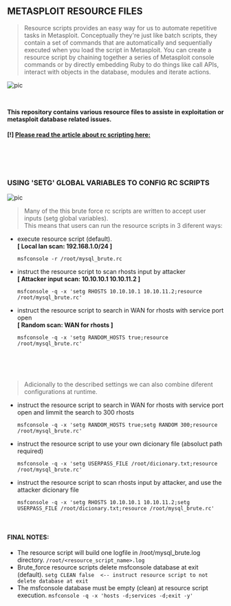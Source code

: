 ## METASPLOIT RESOURCE FILES

<blockquote>Resource scripts provides an easy way for us to automate repetitive tasks in Metasploit. Conceptually they're just like batch scripts, they contain a set of commands that are automatically and sequentially executed when you load the script in Metasploit. You can create a resource script by chaining together a series of Metasploit console commands or by directly embedding Ruby to do things like call APIs, interact with objects in the database, modules and iterate actions.</blockquote>

![pic](http://i68.tinypic.com/21ovkfm.jpg)

<br />

**This repository contains various resource files to assiste in exploitation or metasploit database related issues.**
#### [!] [Please read the article about rc scripting here:](https://github.com/r00t-3xp10it/hacking-material-books/blob/master/metasploit-RC%5BERB%5D/metasploit_resource_files.md#metasploit-resource-files)

<br /><br /><br />

### USING 'SETG' GLOBAL VARIABLES TO CONFIG RC SCRIPTS

![pic](http://i67.tinypic.com/2wfi88h.png)

> Many of the this brute force rc scripts are written to accept user inputs (setg global variables).<br />
> This means that users can run the resource scripts in 3 diferent ways:

- execute resource script (default).<br />
**[ Local lan scan: 192.168.1.0/24 ]**

      msfconsole -r /root/mysql_brute.rc

- instruct the resource script to scan rhosts input by attacker<br />
**[ Attacker input scan: 10.10.10.1 10.10.11.2 ]**

      msfconsole -q -x 'setg RHOSTS 10.10.10.1 10.10.11.2;resource /root/mysql_brute.rc'

- instruct the resource script to search in WAN for rhosts with service port open<br />
**[ Random scan: WAN for rhosts ]**

      msfconsole -q -x 'setg RANDOM_HOSTS true;resource /root/mysql_brute.rc'

<br /><br /><br />

> Adicionally to the described settings we can also combine diferent configurations at runtime.

- instruct the resource script to search in WAN for rhosts with service port open and limmit the search to 300 rhosts

      msfconsole -q -x 'setg RANDOM_HOSTS true;setg RANDOM 300;resource /root/mysql_brute.rc'

- instruct the resource script to use your own dicionary file (absoluct path required)

      msfconsole -q -x 'setg USERPASS_FILE /root/dicionary.txt;resource /root/mysql_brute.rc'

- instruct the resource script to scan rhosts input by attacker, and use the attacker dicionary file 

      msfconsole -q -x 'setg RHOSTS 10.10.10.1 10.10.11.2;setg USERPASS_FILE /root/dicionary.txt;resource /root/mysql_brute.rc'

<br />

#### FINAL NOTES:

- The resource script will build one logfile in /root/mysql_brute.log directory.
`/root/<resource_script_name>.log`
- Brute_force resource scripts delete msfconsole database at exit (default).
`setg CLEAN false  <-- instruct resource script to not delete database at exit`
- The msfconsole database must be empty (clean) at resource script execution.
`msfconsole -q -x 'hosts -d;services -d;exit -y'`

<br />

